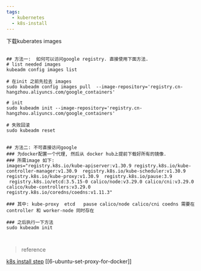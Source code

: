 ```yaml
---
tags:
  - kubernetes
  - k8s-install
---
```

下载kuberates images
```shell

## 方法一:  如何可以访问google registry. 直接使用下面方法.
# list needed images
kubeadm config images list

# 在init 之前先拉去 images
sudo kubeadm config images pull  --image-repository='registry.cn-hangzhou.aliyuncs.com/google_containers'

# init
sudo kubeadm init --image-repository='registry.cn-hangzhou.aliyuncs.com/google_containers'

# 失败回滚
sudo kubeadm reset


## 方法二: 不可直接访问google
### 为docker配置一个代理, 然后从 docker hub上提前下载好所有的镜像.
### 所需image 如下:
images="registry.k8s.io/kube-apiserver:v1.30.9 registry.k8s.io/kube-controller-manager:v1.30.9  registry.k8s.io/kube-scheduler:v1.30.9 registry.k8s.io/kube-proxy:v1.30.9  registry.k8s.io/pause:3.9  registry.k8s.io/etcd:3.5.15-0 calico/node:v3.29.0 calico/cni:v3.29.0 calico/kube-controllers:v3.29.0 registry.k8s.io/coredns/coedns:v1.11.3"

### 其中: kube-proxy  etcd   pause calico/node calico/cni coedns 需要在 controller 和 worker-node 同时存在

### 之后执行一下方法
sudo kubeadm init



```






> reference

[k8s install step](https://hbayraktar.medium.com/how-to-install-kubernetes-cluster-on-ubuntu-22-04-step-by-step-guide-7dbf7e8f5f99)
[[6-ubuntu-set-proxy-for-docker]]
